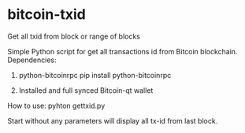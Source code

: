 # bitcoin-txid
Get all txid from block or range of blocks

Simple Python script for get all transactions id from Bitcoin blockchain.
Dependencies:
1. python-bitcoinrpc
pip install python-bitcoinrpc

2. Installed and full synced Bitcoin-qt wallet

How to use:
pyhton gettxid.py <start block> <end block>

Start without any parameters will display all tx-id from last block.
